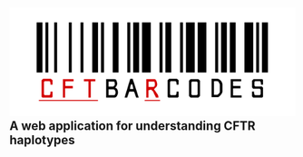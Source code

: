 ![CFTbaRcodes](assets/logo_nontransparent.svg)
A web application for understanding CFTR haplotypes
---
